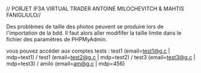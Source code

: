 // PORJET IF3A VIRTUAL TRADER ANTOINE MILOCHEVITCH & MAHTIS FANIGLIULO//


Des problèmes de taille des photos peuvent se produire lors de l'importation de la bdd. Il faut alors aller modififer la taille limite dans le fichier des paramètres de PHPMyAdmin.

vous pouvez accéder aux comptes tests : test1 (email=test1@g.c | mdp=test1) / test1 (email=test2@g.c | mdp=test2) / test3 (email=test3@g.c | mdp=test3) / amilo (email=am@g.c | mdp=456)